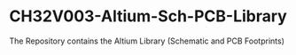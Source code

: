# CH32V003-Altium-Sch-PCB-Library
The Repository contains the Altium Library (Schematic and PCB Footprints)
